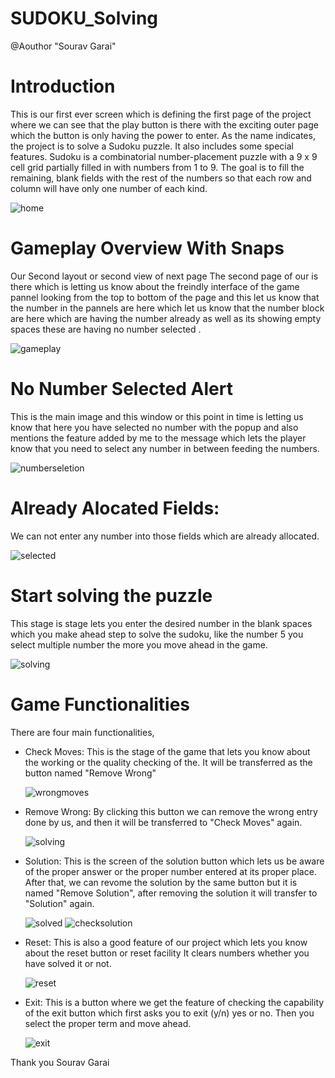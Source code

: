 # SUDOKU_Solving

@Aouthor "Sourav Garai"

# Introduction
This is our first ever screen which is defining the first page of the project where we can see that the play button is there with the exciting outer page which the button is only having the power to enter.
As the name indicates, the project is to solve a Sudoku puzzle. It also includes some special features. 
Sudoku is a combinatorial number-placement puzzle with a 9 x 9 cell grid partially filled in with numbers from 1 to 9. The goal is to fill the remaining, blank fields with the rest of the numbers so that each row and column will have only one number of each kind.

![home](https://github.com/Garaisourav12/SUDOKU_Solving/assets/101336956/5f52abbd-6000-4f13-8c9e-c475735a73b3)


# Gameplay Overview With Snaps
Our Second layout or second view of next page 
The second page of our is there which is letting us know about the freindly interface of the game pannel looking from the top to bottom of the page and this let us know that the number in the pannels are here which let us know that the number block are here which are having the number already as well as its showing empty spaces these are having no number selected . 

![gameplay](https://github.com/Garaisourav12/SUDOKU_Solving/assets/101336956/df2b0dfe-a801-4cfa-8c38-8075e648287f)


# No Number Selected Alert 
This is the main image and this window or this point in time is letting us know that here you have selected no number with the popup and also mentions the feature added by me to the message which lets the player know that you need to select any number in between feeding the numbers. 

![numberseletion](https://github.com/Garaisourav12/SUDOKU_Solving/assets/101336956/4517ce84-d939-474c-be29-9e1d43224f59)


# Already Alocated Fields:
We can not enter any number into those fields which are already allocated.

![selected](https://github.com/Garaisourav12/SUDOKU_Solving/assets/101336956/e19d5291-4d78-418a-ac3a-404c7db9f355)


#  Start solving the puzzle
This stage is stage lets you enter the desired number in the blank spaces which you make ahead step to solve the sudoku, like the number 5 you select multiple number the more you move ahead in the game. 

![solving](https://github.com/Garaisourav12/SUDOKU_Solving/assets/101336956/5cfb5ae3-430f-4674-9c24-4efc4a0b1d12)


# Game Functionalities
There are four main functionalities, 

* Check Moves: This is the stage of the game that lets you know about the working or the quality checking of the. It will be transferred as the button named "Remove Wrong"
  
  ![wrongmoves](https://github.com/Garaisourav12/SUDOKU_Solving/assets/101336956/d845d052-41b4-494a-b5bc-581e234bdbbb)


* Remove Wrong: By clicking this button we can remove the wrong entry done by us, and then it will be transferred to "Check Moves" again.
  
  ![solving](https://github.com/Garaisourav12/SUDOKU_Solving/assets/101336956/54c2a440-e10d-4dff-964a-f6209dc01456)


* Solution: This is the screen of the solution button which lets us be aware of the proper answer or the proper number entered at its proper place. After that, we can revome the solution by the same button but it is named "Remove Solution", after removing the solution it will transfer to "Solution" again.
  
  ![solved](https://github.com/Garaisourav12/SUDOKU_Solving/assets/101336956/61f171d2-b28e-4912-a79f-7a89fa6e6f76)
![checksolution](https://github.com/Garaisourav12/SUDOKU_Solving/assets/101336956/3a4aebb2-fec1-4f7c-8279-aebec1249928)


* Reset: This is also a good feature of our project which lets you know about the reset button or reset facility It clears numbers whether you have solved it or not.

  ![reset](https://github.com/Garaisourav12/SUDOKU_Solving/assets/101336956/c017c4a9-b341-42a6-ba2b-eae3b7db60b6)


* Exit: This is a button where we get the feature of checking the capability of the exit button which first asks you to exit (y/n) yes or no. Then you select the proper term and move ahead.
  
  ![exit](https://github.com/Garaisourav12/SUDOKU_Solving/assets/101336956/52445d95-3f73-4aaf-a2b4-1b2696b75b2c)

Thank you 
Sourav Garai
